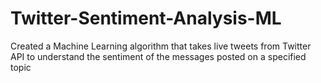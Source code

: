 # Twitter-Sentiment-Analysis-ML
Created a Machine Learning algorithm that takes live tweets from Twitter API to understand the sentiment of the messages posted on a specified topic
